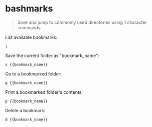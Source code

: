 bashmarks
=========

> Save and jump to commonly used directories using 1 character commands.

List available bookmarks:

    l

Save the current folder as "bookmark_name":

    s {{bookmark_name}}

Go to a bookmarked folder:

    g {{bookmark_name}}

Print a bookmarked folder's contents:

    p {{bookmark_name}}

Delete a bookmark:

    d {{bookmark_name}}
